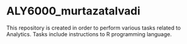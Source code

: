 # ALY6000_murtazatalvadi

This repository is created in order to perform various tasks related to Analytics. 
Tasks include instructions to R programming language. 
